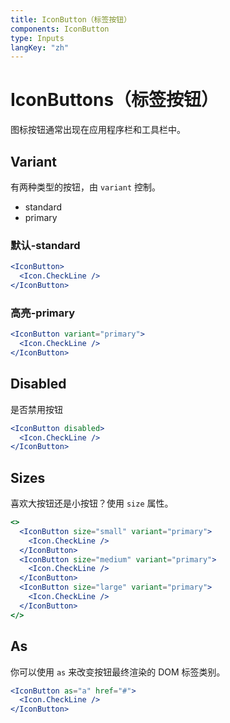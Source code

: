 ```yaml
---
title: IconButton（标签按钮）
components: IconButton
type: Inputs
langKey: "zh"
---
```


# IconButtons（标签按钮）

<p class="description">图标按钮通常出现在应用程序栏和工具栏中。</p>

## Variant

有两种类型的按钮，由 `variant` 控制。

- standard
- primary

### 默认-standard

```jsx
<IconButton>
  <Icon.CheckLine />
</IconButton>
```

### 高亮-primary

```jsx
<IconButton variant="primary">
  <Icon.CheckLine />
</IconButton>
```

## Disabled

是否禁用按钮

```jsx
<IconButton disabled>
  <Icon.CheckLine />
</IconButton>
```

## Sizes

喜欢大按钮还是小按钮？使用 `size` 属性。

```jsx
<>
  <IconButton size="small" variant="primary">
    <Icon.CheckLine />
  </IconButton>
  <IconButton size="medium" variant="primary">
    <Icon.CheckLine />
  </IconButton>
  <IconButton size="large" variant="primary">
    <Icon.CheckLine />
  </IconButton>
</>
```

## As

你可以使用 `as` 来改变按钮最终渲染的 DOM 标签类别。

```jsx
<IconButton as="a" href="#">
  <Icon.CheckLine />
</IconButton>
```
